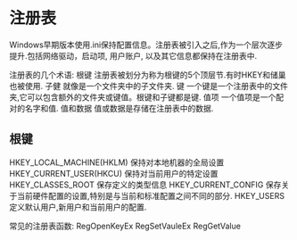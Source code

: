 # 注册表

Windows早期版本使用.ini保持配置信息。注册表被引入之后,作为一个层次逐步提升.包括网络驱动，启动项, 用户账户, 以及其它信息都保持在注册表中.

注册表的几个术语:
根键 注册表被划分为称为根键的5个顶层节.有时HKEY和储巢也被使用.
子健 就像是一个文件夹中的子文件夹.
键 一个键是一个注册表中的文件夹,它可以包含额外的文件夹或键值。根键和子键都是键.
值项 一个值项是一个配对的名字和值.
值和数据 值或数据是存储在注册表中的数据.

## 根键

HKEY_LOCAL_MACHINE(HKLM) 保持对本地机器的全局设置
HKEY_CURRENT_USER(HKCU) 保持对当前用户的特定设置
HKEY_CLASSES_ROOT 保存定义的类型信息
HKEY_CURRENT_CONFIG 保存关于当前硬件配置的设置,特别是与当前和标准配置之间不同的部分.
HKEY_USERS 定义默认用户,新用户和当前用户的配置.

常见的注册表函数:
RegOpenKeyEx
RegSetVauleEx
RegGetValue